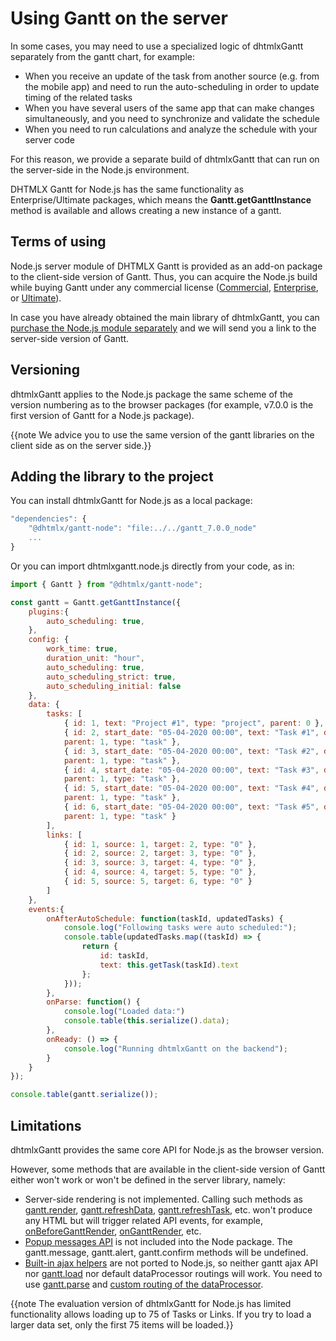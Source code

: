 Using Gantt on the server
=================================

In some cases, you may need to use a specialized logic of dhtmlxGantt separately from the gantt chart, for example:

- When you receive an update of the task from another source (e.g. from the mobile app) and need to run the auto-scheduling in order to update timing of the related tasks
- When you have several users of the same app that can make changes simultaneously, and you need to synchronize and validate the schedule
- When you need to run calculations and analyze the schedule with your server code

For this reason, we provide a separate build of dhtmlxGantt that can run on the server-side in the Node.js environment.

DHTMLX Gantt for Node.js has the same functionality as Enterprise/Ultimate packages, which means the **Gantt.getGanttInstance** method is available and allows creating a new instance of a gantt.

Terms of using
--------------

Node.js server module of DHTMLX Gantt is provided as an add-on package to the client-side version of Gantt. Thus, you can acquire the Node.js build while buying Gantt under any commercial license ([Commercial](https://dhtmlx.com/docs/products/dhtmlxGantt/commercial/), [Enterprise](https://dhtmlx.com/docs/products/dhtmlxGantt/enterprise/), or [Ultimate](https://dhtmlx.com/docs/products/dhtmlxGantt/ultimate/)).

In case you have already obtained the main library of dhtmlxGantt, you can [purchase the Node.js module separately](https://store.payproglobal.com/checkout?currency=USD&products[1][id]=58429) and we will send you a link to the server-side version of Gantt.

Versioning
-------------------

dhtmlxGantt applies to the Node.js package the same scheme of the version numbering as to the browser packages (for example, v7.0.0 is the first version of Gantt for a Node.js package).

{{note We advice you to use the same version of the gantt libraries on the client side as on the server side.}}

Adding the library to the project
----------------------------------

You can install dhtmlxGantt for Node.js as a local package:

~~~js
"dependencies": {
    "@dhtmlx/gantt-node": "file:../../gantt_7.0.0_node"
    ...
}
~~~

Or you can import dhtmlxgantt.node.js directly from your code, as in:

~~~js
import { Gantt } from "@dhtmlx/gantt-node";

const gantt = Gantt.getGanttInstance({
	plugins:{
		auto_scheduling: true,
	},
	config: {
		work_time: true,
		duration_unit: "hour",
		auto_scheduling: true,
		auto_scheduling_strict: true,
		auto_scheduling_initial: false
	},
	data: {
		tasks: [
			{ id: 1, text: "Project #1", type: "project", parent: 0 },
			{ id: 2, start_date: "05-04-2020 00:00", text: "Task #1", duration: 1, 
            parent: 1, type: "task" },
			{ id: 3, start_date: "05-04-2020 00:00", text: "Task #2", duration: 3, 
            parent: 1, type: "task" },
			{ id: 4, start_date: "05-04-2020 00:00", text: "Task #3", duration: 3, 
            parent: 1, type: "task" },
			{ id: 5, start_date: "05-04-2020 00:00", text: "Task #4", duration: 3, 
            parent: 1, type: "task" },
			{ id: 6, start_date: "05-04-2020 00:00", text: "Task #5", duration: 1, 
            parent: 1, type: "task" }
		], 
		links: [
			{ id: 1, source: 1, target: 2, type: "0" },
			{ id: 2, source: 2, target: 3, type: "0" },
			{ id: 3, source: 3, target: 4, type: "0" },
			{ id: 4, source: 4, target: 5, type: "0" },
			{ id: 5, source: 5, target: 6, type: "0" }
		]
	},
	events:{
		onAfterAutoSchedule: function(taskId, updatedTasks) {
			console.log("Following tasks were auto scheduled:");
			console.table(updatedTasks.map((taskId) => {
				return {
					id: taskId,
					text: this.getTask(taskId).text
				};
			}));
		},
		onParse: function() {
			console.log("Loaded data:")
			console.table(this.serialize().data);
		},
		onReady: () => {
			console.log("Running dhtmlxGantt on the backend");
		}
	}
});

console.table(gantt.serialize());
~~~

Limitations
------------

dhtmlxGantt provides the same core API for Node.js as the browser version.

However, some methods that are available in the client-side version of Gantt either won't work or won't be defined in the server library, namely:

- Server-side rendering is not implemented. Calling such methods as [gantt.render](api/gantt_render.md), [gantt.refreshData](api/gantt_refreshdata.md), [gantt.refreshTask](api/gantt_refreshtask.md), etc. won't produce any HTML but will trigger related API events, for example, [onBeforeGanttRender](api/gantt_onbeforeganttrender_event.md), [onGanttRender](api/gantt_onganttrender_event.md), etc.
- [Popup messages API](desktop/message_boxes.md) is not included into the Node package. The gantt.message, gantt.alert, gantt.confirm methods will be undefined.
- [Built-in ajax helpers](api/gantt_ajax_other.md) are not ported to Node.js, so neither gantt ajax API nor [gantt.load](api/gantt_load.md) nor default dataProcessor routings will work. You need to use [gantt.parse](api/gantt_parse.md) and [custom routing of the dataProcessor](desktop/server_side.md#customrouting).

{{note The evaluation version of dhtmlxGantt for Node.js has limited functionality allows loading up to 75 of Tasks or Links.
If you try to load a larger data set, only the first 75 items will be loaded.}}